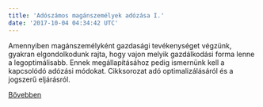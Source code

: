 ```yaml
---
title: 'Adószámos magánszemélyek adózása I.'
date: '2017-10-04 04:34:42 UTC'
---
```


Amennyiben magánszemélyként gazdasági tevékenységet végzünk, gyakran elgondolkodunk rajta, hogy vajon melyik gazdálkodási forma lenne a legoptimálisabb. Ennek megállapításához pedig ismernünk kell a kapcsolódó adózási módokat. Cikksorozat adó optimalizálásáról és a jogszerű eljárásról.


[Bővebben](http://ift.tt/2yWaGGt)

